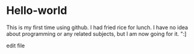 # Hello-world

This is my first time using github. I had fried rice for lunch. 
I have no idea about programming or any related subjects, but I am now going for it. ":]

edit file
